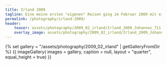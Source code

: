 ```yaml
---
title: Irland 2009
tagline: Eine meine ersten "eigenen" Reisen ging im Februar 2009 mit einem Mietauto quer durch Irland.
permalink: /photography/irland-2009/
header:
    teaser: assets/photography/2009_02_irland/Irland_2009_Johannes_711.jpg
    overlay_image: assets/photography/2009_02_irland/Irland_2009_Johannes_711.jpg
---
```


{% set gallery = "/assets/photography/2009_02_irland" | getGalleryFromDir %}
{{ imageGallery(
    images = gallery,
    caption = null,
    layout = "quarter",
    equal_height = true) }}